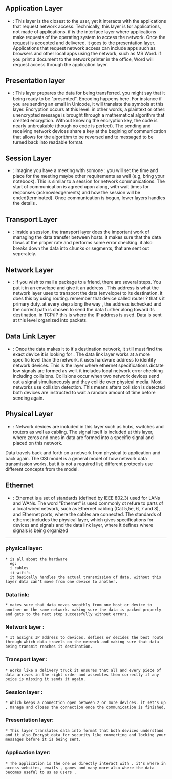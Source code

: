 ## Application Layer
* : This layer is the closest to the user, yet it interacts with the applications that request network access. Technically, this layer is for applications, not made of applications. if is the interface layer where applications make requests of the operating system to access the network. Once the request is accepted and delivered, it goes to the presentation layer. Applications that request network access can include apps such as browsers and other local apps using the network, such as MS Word. if you print a document to the network printer in the office, Word will request access through the application layer.

## Presentation layer

* : This layer prepares the data for being transferred. you might say that it being ready to be "presented". Encoding happens here. For instance if you are sending an email in Unicode, it will translate the symbols at this layer. Encryption occurs at this level. in other words, a plaintext or other: unencrypted message is brought through a mathematical algorithm that created encryption. Without knowing the encryption key, the code is nearly unbreakable (though no code is perfect). The sending and receiving network devices share a key at the begining of communication that allows for the algorithm to be reversed and te messaged to be turned back into readable format.

## Session Layer
* : Imagine you have a meeting with somone : you will set the time and place for the meeting maybe other requirements as well (e.g, bring your notebook). This is similar to a session for network communications. The start of communication is agreed upon along, with wait times for responses (acknowledgements) and how the session will be ended(terminated). Once communication is begun, lower layers handles the details .


## Transport Layer

* : Inside a session, the transport layer does the important work of managing the data transfer between hosts. it makes sure that the data flows at the proper rate and performs some error checking. it also breaks down the data into chunks or segments, that are sent out seperately.

## Network Layer

* : If you wish to mail a package to a friend, there are several steps. You put it in an envelope and give it an address . This address is what the network layer uses to transport the data (envelope) to its destination. it does this by using routing. remember that device called router ? that's it primary duty. at every step along the way , the address ischecked and the correct path is chosen to send the data further along toward its destination. in TCP/IP this is where the IP address is used. Data is sent at this level organized into packets.


## Data Link Layer

* : Once the data makes it to it's destination network, it still must find the exact device it is looking for . The data link layer works at a more specific level than the network. it uses hardware address to identify network devices. This is the layer where ethernet specifications dictate low signals are formed as well. it includes local network error checking including collisions. Collisions occur when two network devices send out a signal simultaneously and they collide over physical media. Most networks use collision detection. This means aftera collision is detected both devices are instructed to wait a random amount of time before sending again.


## Physical Layer
* : Network devices are included in this layer such as hubs, switches and routers as well as cabling. The signal itself is included at this layer, where zeros and ones in data are formed into a specific signal and placed on this network.

Data travels back and forth on a network from physical to application and back again. The OSI model is a general model of how network data transmission works, but it is not a required list; different protocols use different concepts from the model.

## Ethernet

* : Ethernet is a set of standards (defined by IEEE 802.3) used for LANs and WANs. The word "Ethernet" is used commonly ot refure to parts of a local wired network, such as Ethernet cabling (Cat 5,5e, 6, 7 and 8), and Ethernet ports, where the cables are connected. The standards of ethernet includes the physical layer, which gives specifications for devices and signals and the data link layer, where it defines where signals is being organized



---

### physical  layer:
    * is all about the hardware
      eg:
      i cables
      ii wifi's
      it basically handles the actual transmission of data. without this layer data can't move from one device to another.


### Data link:
    * makes sure that data moves smoothly from one host or device to another on the same network. making sure the data is packed properly and gets to the next stop successfully without errors.

### Network layer :
    * It assigns IP address to devices, defines or decides the best route through which data travels on the network and making sure that data being transmit reaches it destination.

### Transport layer :
    * Works like a delivery truck it ensures that all and every piece of data arrives in the right order and assembles them correctly if any peice is missing it sends it again.

### Session layer :
    * Which keeps a connection open between 2 or more devices. it set's up , manage and closes the connection once the communication is finished.

### Presentation layer:
    * This layer translates data into format that both devices understand and it also Encrypt data for security like converting and locking your messages before it is being sent.

### Application layer:
    * The application is the one we directly interact with . it's where in access websites, emails , games and many more also where the data becomes useful to us as users .

